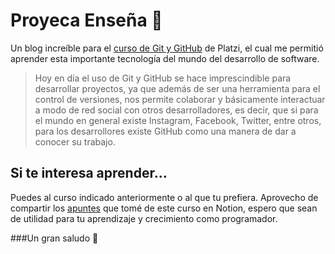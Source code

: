 # Proyeca Enseña 🤖
Un blog increíble para el [curso de Git y GitHub](https://platzi.com/cursos/git-github/ "curso de Git y GitHub") de Platzi, el cual me permitió aprender esta importante tecnología del mundo del desarrollo de software.
>Hoy en día el uso de Git y GitHub se hace imprescindible para desarrollar proyectos, ya que además de ser una herramienta para el control de versiones, nos permite colaborar y básicamente interactuar a modo de red social con otros desarrolladores, es decir, que si para el mundo en general existe Instagram, Facebook, Twitter, entre otros, para los desarrollores existe GitHub como una manera de dar a conocer su trabajo.

## Si te interesa aprender...
Puedes al curso indicado anteriormente o al que tu prefiera.
Aprovecho de compartir los [apuntes](https://aluminum-kick-a4f.notion.site/Git-and-GitHub-e82911eae31e4efd9ba57f1beff45e4f "apuntes") que tomé de este curso en Notion, espero que sean de utilidad para tu aprendizaje y crecimiento como programador.

###Un gran saludo 👋